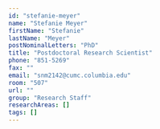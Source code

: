 ```yaml
---
id: "stefanie-meyer"
name: "Stefanie Meyer"
firstName: "Stefanie"
lastName: "Meyer"
postNominalLetters: "PhD"
title: "Postdoctoral Research Scientist"
phone: "851-5269"
fax: ""
email: "snm2142@cumc.columbia.edu"
room: "507"
url: ""
group: "Research Staff"
researchAreas: []
tags: []
---
```

